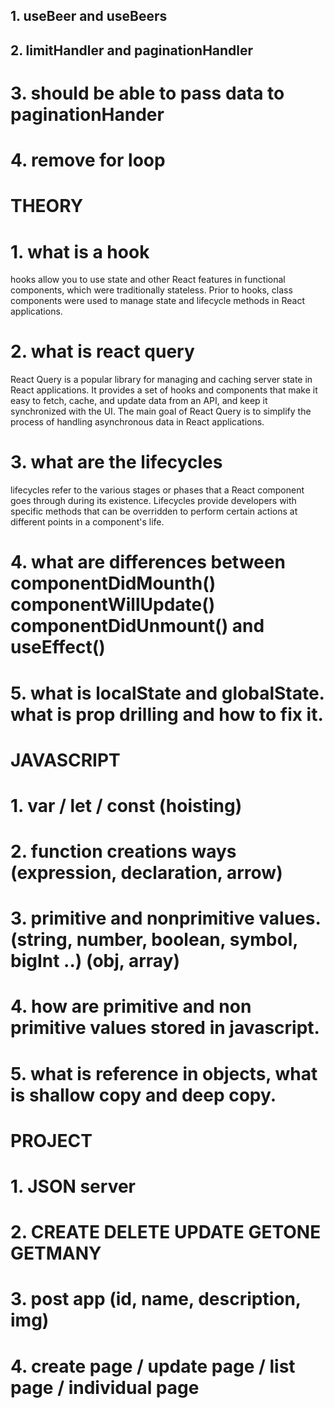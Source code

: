 ## 1. useBeer and useBeers

## 2. limitHandler and paginationHandler

# 3. should be able to pass data to paginationHander

# 4. remove for loop

# THEORY

# 1. what is a hook
hooks allow you to use state and other React features in functional components, which were traditionally stateless. Prior to hooks, class components were used to manage state and lifecycle methods in React applications.

# 2. what is react query

React Query is a popular library for managing and caching server state in React applications. It provides a set of hooks and components that make it easy to fetch, cache, and update data from an API, and keep it synchronized with the UI.
The main goal of React Query is to simplify the process of handling asynchronous data in React applications. 

# 3. what are the lifecycles
 lifecycles refer to the various stages or phases that a React component goes through during its existence. Lifecycles provide developers with specific methods that can be overridden to perform certain actions at different points in a component's life.

# 4. what are differences between componentDidMounth() componentWillUpdate() componentDidUnmount() and useEffect()

# 5. what is localState and globalState. what is prop drilling and how to fix it.

# JAVASCRIPT

# 1. var / let / const (hoisting)

# 2. function creations ways (expression, declaration, arrow)

# 3. primitive and nonprimitive values. (string, number, boolean, symbol, bigInt ..) (obj, array)

# 4. how are primitive and non primitive values stored in javascript.

# 5. what is reference in objects, what is shallow copy and deep copy.

# PROJECT

# 1. JSON server

# 2. CREATE DELETE UPDATE GETONE GETMANY

# 3. post app (id, name, description, img)

# 4. create page / update page / list page / individual page
